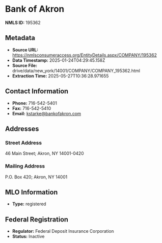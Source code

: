 # Bank of Akron

**NMLS ID:** 195362

## Metadata
- **Source URL:** https://nmlsconsumeraccess.org/EntityDetails.aspx/COMPANY/195362
- **Data Timestamp:** 2025-01-24T04:29:45.158Z
- **Source File:** drive/data/new_york/14001/COMPANY/COMPANY_195362.html
- **Extraction Time:** 2025-05-27T10:36:28.971655

## Contact Information
- **Phone:** 716-542-5401
- **Fax:** 716-542-5410
- **Email:** kstarke@bankofakron.com

## Addresses
### Street Address
46 Main Street; Akron, NY 14001-0420

### Mailing Address
P.O. Box 420; Akron, NY 14001

## MLO Information
- **Type:** registered

## Federal Registration
- **Regulator:** Federal Deposit Insurance Corporation
- **Status:** Inactive
